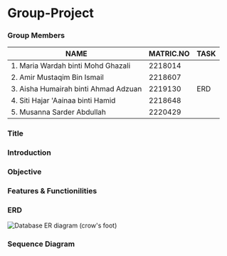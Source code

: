 # Group-Project
### Group Members
|     NAME      |   MATRIC.NO   |     TASK      | 
| ------------- | ------------- | ------------- |
|1. Maria Wardah binti Mohd Ghazali | 2218014 |               |
|2. Amir Mustaqim Bin Ismail  | 2218607 |               |
|3. Aisha Humairah binti Ahmad Adzuan  | 2219130  |  ERD   |
|4. Siti Hajar 'Aainaa binti Hamid | 2218648  |        |
|5. Musanna Sarder Abdullah          | 2220429  |               |
        

### Title


### Introduction


### Objective


### Features & Functionilities


### ERD

![Database ER diagram (crow's foot)](https://github.com/user-attachments/assets/705be48e-418e-4015-aa5d-620bc64d4e83)



### Sequence Diagram

